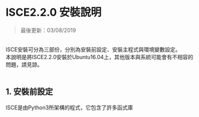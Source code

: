 # ISCE2.2.0 安裝說明

>最後更新：03/08/2019

<br>
ISCE安裝可分為三部份，分別為安裝前設定、安裝主程式與環境變數設定。<br/>
本說明是將ISCE2.2.0安裝於Ubuntu16.04上，其他版本與系統可能會有不相容的問題，請見諒。
<br><br>

## 1. 安裝前設定 
ISCE是由Python3所架構的程式，它包含了許多函式庫
